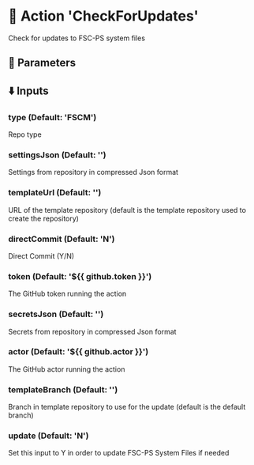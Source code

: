 # :rocket: Action 'CheckForUpdates' 
Check for updates to FSC-PS system files 
## :wrench: Parameters 
## :arrow_down: Inputs 
### type (Default: 'FSCM') 
 Repo type 

### settingsJson (Default: '') 
 Settings from repository in compressed Json format 

### templateUrl (Default: '') 
 URL of the template repository (default is the template repository used to create the repository) 

### directCommit (Default: 'N') 
 Direct Commit (Y/N) 

### token (Default: '${{ github.token }}') 
 The GitHub token running the action 

### secretsJson (Default: '') 
 Secrets from repository in compressed Json format 

### actor (Default: '${{ github.actor }}') 
 The GitHub actor running the action 

### templateBranch (Default: '') 
 Branch in template repository to use for the update (default is the default branch) 

### update (Default: 'N') 
 Set this input to Y in order to update FSC-PS System Files if needed 


